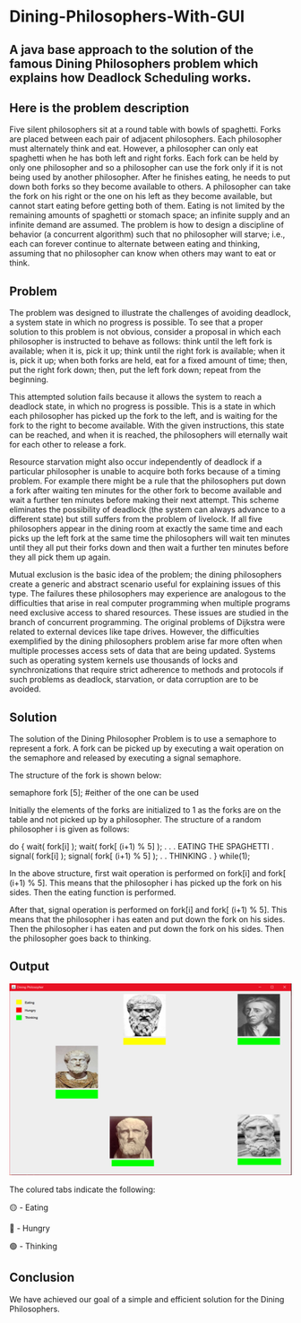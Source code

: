 # Dining-Philosophers-With-GUI

<h2>A java base approach to the solution of the famous Dining Philosophers problem which explains how Deadlock Scheduling works.<h2>

<h2>Here is the problem description</h2> 

Five silent philosophers sit at a round table with bowls of spaghetti. Forks are placed between each pair of adjacent philosophers.
Each philosopher must alternately think and eat. However, a philosopher can only eat spaghetti when he has both left and right forks. Each fork can be held by only one philosopher and so a philosopher can use the fork only if it is not being used by another philosopher. After he finishes eating, he needs to put down both forks so they become available to others. A philosopher can take the fork on his right or the one on his left as they become available, but cannot start eating before getting both of them.
Eating is not limited by the remaining amounts of spaghetti or stomach space; an infinite supply and an infinite demand are assumed.
The problem is how to design a discipline of behavior (a concurrent algorithm) such that no philosopher will starve; i.e., each can forever continue to alternate between eating and thinking, assuming that no philosopher can know when others may want to eat or think.


## Problem
The problem was designed to illustrate the challenges of avoiding deadlock, a system state in which no progress is possible. To see that a proper solution to this problem is not obvious, consider a proposal in which each philosopher is instructed to behave as follows:
think until the left fork is available; when it is, pick it up;
think until the right fork is available; when it is, pick it up;
when both forks are held, eat for a fixed amount of time;
then, put the right fork down;
then, put the left fork down;
repeat from the beginning.

This attempted solution fails because it allows the system to reach a deadlock state, in which no progress is possible. This is a state in which each philosopher has picked up the fork to the left, and is waiting for the fork to the right to become available. With the given instructions, this state can be reached, and when it is reached, the philosophers will eternally wait for each other to release a fork.

Resource starvation might also occur independently of deadlock if a particular philosopher is unable to acquire both forks because of a timing problem. For example there might be a rule that the philosophers put down a fork after waiting ten minutes for the other fork to become available and wait a further ten minutes before making their next attempt. This scheme eliminates the possibility of deadlock (the system can always advance to a different state) but still suffers from the problem of livelock. If all five philosophers appear in the dining room at exactly the same time and each picks up the left fork at the same time the philosophers will wait ten minutes until they all put their forks down and then wait a further ten minutes before they all pick them up again.

Mutual exclusion is the basic idea of the problem; the dining philosophers create a generic and abstract scenario useful for explaining issues of this type. The failures these philosophers may experience are analogous to the difficulties that arise in real computer programming when multiple programs need exclusive access to shared resources. These issues are studied in the branch of concurrent programming. The original problems of Dijkstra were related to external devices like tape drives. However, the difficulties exemplified by the dining philosophers problem arise far more often when multiple processes access sets of data that are being updated. Systems such as operating system kernels use thousands of locks and synchronizations that require strict adherence to methods and protocols if such problems as deadlock, starvation, or data corruption are to be avoided.


## Solution
The solution of the Dining Philosopher Problem is to use a semaphore to represent a fork. A fork can be picked up by executing a wait operation on the semaphore and released by executing a signal semaphore.

The structure of the fork is shown below:

semaphore fork [5];  #either of the one can be used

Initially the elements of the forks are initialized to 1 as the forks are on the table and not picked up by a philosopher.
The structure of a random philosopher i is given as follows:

do {
wait( fork[i] );
wait( fork[ (i+1) % 5] );
. .
. EATING THE SPAGHETTI
.
signal( fork[i] );
signal( fork[ (i+1) % 5] );
.
. THINKING
.
} while(1);

In the above structure, first wait operation is performed on fork[i] and fork[ (i+1) % 5]. This means that the philosopher i has picked up the fork on his sides. Then the eating function is performed.

After that, signal operation is performed on fork[i] and fork[ (i+1) % 5]. This means that the philosopher i has eaten and put down the fork on his sides. Then the philosopher i has eaten and put down the fork on his sides. Then the philosopher goes back to thinking.


## Output
![](nbproject/dining.PNG)

The colured tabs indicate the following:

🟡 - Eating

🔴 - Hungry

🟢 - Thinking


## Conclusion
We have achieved our goal of a simple and efficient solution for the Dining Philosophers.
